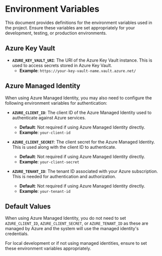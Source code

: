 # Environment Variables

This document provides definitions for the environment variables used in the project. Ensure these variables are set appropriately for your development, testing, or production environments.

## Azure Key Vault

- **`AZURE_KEY_VAULT_URI`**: The URI of the Azure Key Vault instance. This is used to access secrets stored in Azure Key Vault.
  - **Example**: `https://your-key-vault-name.vault.azure.net/`

## Azure Managed Identity

When using Azure Managed Identity, you may also need to configure the following environment variables for authentication:

- **`AZURE_CLIENT_ID`**: The client ID of the Azure Managed Identity used to authenticate against Azure services.
  - **Default**: Not required if using Azure Managed Identity directly.
  - **Example**: `your-client-id`

- **`AZURE_CLIENT_SECRET`**: The client secret for the Azure Managed Identity. This is used along with the client ID to authenticate.
  - **Default**: Not required if using Azure Managed Identity directly.
  - **Example**: `your-client-secret`

- **`AZURE_TENANT_ID`**: The tenant ID associated with your Azure subscription. This is needed for authentication and authorization.
  - **Default**: Not required if using Azure Managed Identity directly.
  - **Example**: `your-tenant-id`

## Default Values

When using Azure Managed Identity, you do not need to set `AZURE_CLIENT_ID`, `AZURE_CLIENT_SECRET`, or `AZURE_TENANT_ID` as these are managed by Azure and the system will use the managed identity's credentials.

For local development or if not using managed identities, ensure to set these environment variables appropriately.

